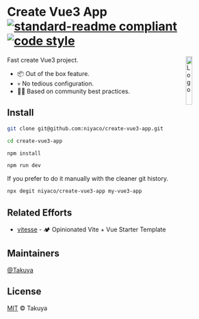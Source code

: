 # Create Vue3 App [![standard-readme compliant](https://img.shields.io/badge/readme%20style-standard-brightgreen.svg?style=flat-square)](https://github.com/RichardLitt/standard-readme) [![code style](https://antfu.me/badge-code-style.svg)](https://github.com/antfu/eslint-config)

<img alt="Logo" align="right" src="https://user-images.githubusercontent.com/499550/93624428-53932780-f9ae-11ea-8d16-af949e16a09f.png" width="17%" />

Fast create Vue3 project.

* 📦 Out of the box feature.
* 💀 No tedious configuration.
* 💪🏻 Based on community best practices.

## Install

```bash
git clone git@github.com:niyaco/create-vue3-app.git

cd create-vue3-app

npm install

npm run dev
```

If you prefer to do it manually with the cleaner git history.

```bash
npx degit niyaco/create-vue3-app my-vue3-app
```

## Related Efforts

* [vitesse](https://github.com/antfu/vitesse) - 🏕 Opinionated Vite + Vue Starter Template

## Maintainers

[@Takuya](https://github.com/niyaco)

## License

[MIT](LICENSE) © Takuya
